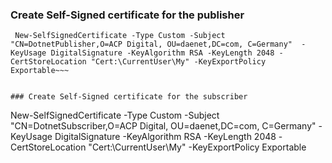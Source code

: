 ﻿
### Create Self-Signed certificate for the publisher

~~~
 New-SelfSignedCertificate -Type Custom -Subject "CN=DotnetPublisher,O=ACP Digital, OU=daenet,DC=com, C=Germany"  -KeyUsage DigitalSignature -KeyAlgorithm RSA -KeyLength 2048 -CertStoreLocation "Cert:\CurrentUser\My" -KeyExportPolicy Exportable~~~


### Create Self-Signed certificate for the subscriber

~~~
 New-SelfSignedCertificate -Type Custom -Subject "CN=DotnetSubscriber,O=ACP Digital, OU=daenet,DC=com, C=Germany"  -KeyUsage DigitalSignature -KeyAlgorithm RSA -KeyLength 2048 -CertStoreLocation "Cert:\CurrentUser\My" -KeyExportPolicy Exportable
 ~~~